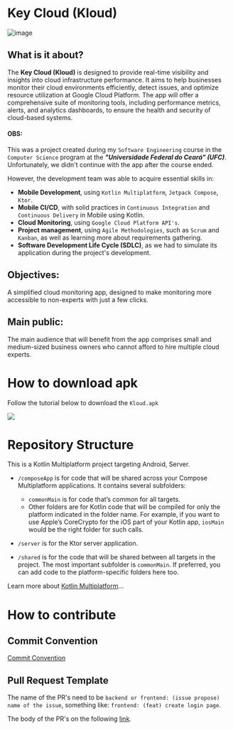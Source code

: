 # Key Cloud (Kloud)

![image](https://github.com/user-attachments/assets/825fef8d-2f4e-482e-8826-a6927a28eced)


## What is it about?

The **Key Cloud (Kloud)** is designed to provide real-time visibility and insights into cloud infrastructure performance. It aims to help businesses monitor their cloud environments efficiently, detect issues, and optimize resource utilization at Google Cloud Platform. The app will offer a comprehensive suite of monitoring tools, including performance metrics, alerts, and analytics dashboards, to ensure the health and security of cloud-based systems.

#### OBS:

This was a project created during my `Software Engineering` course in the `Computer Science` program at the ***"Universidade Federal do Ceará" (UFC)***. Unfortunately, we didn't continue with the app after the course ended. 

However, the development team was able to acquire essential skills in:

- **Mobile Development**, using `Kotlin Multiplatform`, `Jetpack Compose`, `Ktor`.
- **Mobile CI/CD**, with solid practices in `Continuous Integration` and `Continuous Delivery` in Mobile using Kotlin.
- **Cloud Monitoring**, using `Google Cloud Platform API's`.
- **Project management**, using `Agile Methodologies`, such as `Scrum` and `Kanban`, as well as learning more about requirements gathering.
- **Software Development Life Cycle (SDLC)**, as we had to simulate its application during the project's development.

## Objectives:

A simplified cloud monitoring app, designed to make monitoring more accessible to non-experts with just a few clicks.

## Main public:

The main audience that will benefit from the app comprises small and medium-sized business owners who cannot afford to hire multiple cloud experts.

# How to download apk

Follow the tutorial below to download the `Kloud.apk`

[![](https://markdown-videos-api.jorgenkh.no/youtube/_wL90vErURQ)](https://youtu.be/_wL90vErURQ)


# Repository Structure

This is a Kotlin Multiplatform project targeting Android, Server.

* `/composeApp` is for code that will be shared across your Compose Multiplatform applications.
  It contains several subfolders:
  - `commonMain` is for code that’s common for all targets.
  - Other folders are for Kotlin code that will be compiled for only the platform indicated in the folder name.
    For example, if you want to use Apple’s CoreCrypto for the iOS part of your Kotlin app,
    `iosMain` would be the right folder for such calls.

* `/server` is for the Ktor server application.

* `/shared` is for the code that will be shared between all targets in the project.
  The most important subfolder is `commonMain`. If preferred, you can add code to the platform-specific folders here too.


Learn more about [Kotlin Multiplatform](https://www.jetbrains.com/help/kotlin-multiplatform-dev/get-started.html)…

# How to contribute

## Commit Convention

[Commit Convention](https://github.com/iuricode/padroes-de-commits)

## Pull Request Template

 The name of the PR's need to be `backend or frontend: (issue propose) name of the issue`, something like: `frontend: (feat) create login page`.

 The body of the PR's on the following [link](https://github.com/Jose-Alberto-Rodrigues-Neto/Kloud/blob/main/.github/PR_TEMPLATE.md).
